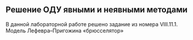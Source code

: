 ## Решение ОДУ явными и неявными методами

В данной лабораторной работе решено задание из номера VIII.11.1. Модель Лефевра–Пригожина
«брюсселятор»